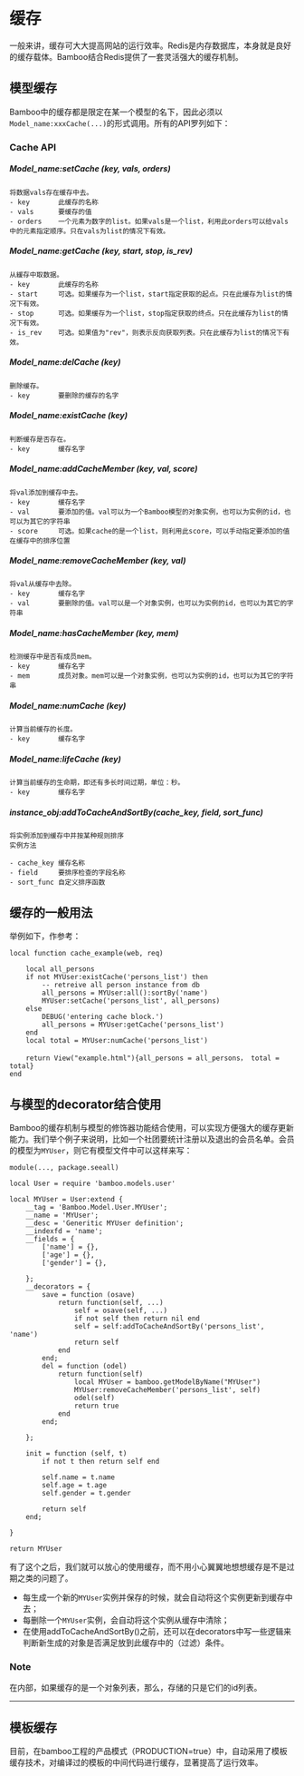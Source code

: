 # 缓存

一般来讲，缓存可大大提高网站的运行效率。Redis是内存数据库，本身就是良好的缓存载体。Bamboo结合Redis提供了一套灵活强大的缓存机制。


## 模型缓存

Bamboo中的缓存都是限定在某一个模型的名下，因此必须以`Model_name:xxxCache(...)`的形式调用。所有的API罗列如下：

### Cache API

##### Model_name:setCache (key, vals, orders)

	将数据vals存在缓存中去。
	- key		此缓存的名称
	- vals		要缓存的值
	- orders	一个元素为数字的list。如果vals是一个list，利用此orders可以给vals中的元素指定顺序。只在vals为list的情况下有效。
	

##### Model_name:getCache (key, start, stop, is_rev)

	从緩存中取数据。
	- key		此缓存的名称
	- start		可选。如果缓存为一个list，start指定获取的起点。只在此缓存为list的情况下有效。
	- stop		可选。如果缓存为一个list，stop指定获取的终点。只在此缓存为list的情况下有效。
	- is_rev	可选。如果值为"rev"，则表示反向获取列表。只在此缓存为list的情况下有效。

##### Model_name:delCache (key)

	删除缓存。
	- key		要删除的缓存的名字

##### Model_name:existCache (key)

	判断缓存是否存在。
	- key		缓存名字

##### Model_name:addCacheMember (key, val, score)

	将val添加到缓存中去。
	- key		缓存名字
	- val		要添加的值。val可以为一个Bamboo模型的对象实例，也可以为实例的id，也可以为其它的字符串
	- score		可选。如果cache的是一个list，则利用此score，可以手动指定要添加的值在缓存中的排序位置

##### Model_name:removeCacheMember (key, val)

	将val从缓存中去除。
	- key		缓存名字
	- val		要删除的值。val可以是一个对象实例，也可以为实例的id，也可以为其它的字符串

##### Model_name:hasCacheMember (key, mem)

	检测缓存中是否有成员mem。
	- key		缓存名字
	- mem		成员对象。mem可以是一个对象实例，也可以为实例的id，也可以为其它的字符串

##### Model_name:numCache (key)

	计算当前缓存的长度。
	- key		缓存名字

##### Model_name:lifeCache (key)

	计算当前缓存的生命期，即还有多长时间过期，单位：秒。
	- key		缓存名字

##### instance_obj:addToCacheAndSortBy(cache_key, field, sort_func)  

	将实例添加到缓存中并按某种规则排序
	实例方法
	
	- cache_key	缓存名称
	- field		要排序检查的字段名称
	- sort_func	自定义排序函数

## 缓存的一般用法

举例如下，作参考：

	local function cache_example(web, req)

		local all_persons
		if not MYUser:existCache('persons_list') then
			-- retreive all person instance from db
			all_persons = MYUser:all():sortBy('name')
			MYUser:setCache('persons_list', all_persons)
		else
			DEBUG('entering cache block.')
			all_persons = MYUser:getCache('persons_list')
		end
		local total = MYUser:numCache('persons_list')	
		
		return View("example.html"){all_persons = all_persons， total = total}
	end

## 与模型的decorator结合使用

Bamboo的缓存机制与模型的修饰器功能结合使用，可以实现方便强大的缓存更新能力。我们举个例子来说明，比如一个社团要统计注册以及退出的会员名单。会员的模型为`MYUser`，则它有模型文件中可以这样来写：

	module(..., package.seeall)

	local User = require 'bamboo.models.user'

	local MYUser = User:extend {
		__tag = 'Bamboo.Model.User.MYUser';
		__name = 'MYUser';
		__desc = 'Generitic MYUser definition';
		__indexfd = 'name';
		__fields = {
			['name'] = {},
			['age'] = {},
			['gender'] = {},

		};
		__decorators = {
			save = function (osave)
				return function(self, ...)
					self = osave(self, ...)
					if not self then return nil end
					self = self:addToCacheAndSortBy('persons_list', 'name')
					return self
				end
			end;
			del = function (odel)
				return function(self)
					local MYUser = bamboo.getModelByName("MYUser")
					MYUser:removeCacheMember('persons_list', self)
					odel(self)
					return true
				end
			end;
		
		};
		
		init = function (self, t)
			if not t then return self end
			
			self.name = t.name
			self.age = t.age
			self.gender = t.gender
			
			return self
		end;

	}

	return MYUser

有了这个之后，我们就可以放心的使用缓存，而不用小心翼翼地想想缓存是不是过期之类的问题了。

- 每生成一个新的`MYUser`实例并保存的时候，就会自动将这个实例更新到缓存中去；
- 每删除一个`MYUser`实例，会自动将这个实例从缓存中清除；
- 在使用addToCacheAndSortBy()之前，还可以在decorators中写一些逻辑来判断新生成的对象是否满足放到此缓存中的（过滤）条件。

### Note

在内部，如果缓存的是一个对象列表，那么，存储的只是它们的id列表。

------------------------------
## 模板缓存

目前，在bamboo工程的产品模式（PRODUCTION=true）中，自动采用了模板缓存技术，对编译过的模板的中间代码进行缓存，显著提高了运行效率。

